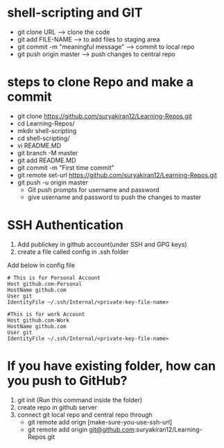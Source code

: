 # shell-scripting and GIT

* git clone URL                      --> clone the code
* git add FILE-NAME                  --> to add files to staging area
* git commit -m "meaningful message" --> commit to local repo
* git push origin master             --> push changes to central repo

# steps to clone Repo and make a commit

* git clone https://github.com/suryakiran12/Learning-Repos.git
* cd Learning-Repos/
* mkdir shell-scripting
* cd shell-scripting/
* vi README.MD
* git branch -M master
* git add README.MD
* git commit -m "First time commit"
* git remote set-url https://github.com/suryakiran12/Learning-Repos.git
* git push -u origin master
   * Git push prompts for username and password
   * give username and password to push the changes to master

# SSH Authentication

1. Add publickey in github account(under SSH and GPG keys)
2. create a file called config in .ssh folder
  
Add below in config file

   ```
   # This is for Personal Account
   Host github.com-Personal
   HostName github.com
   User git
   IdentityFile ~/.ssh/Internal/<private-key-file-name>

   #This is for work Account
   Host github.com-Work
   HostName github.com
   User git
   IdentityFile ~/.ssh/Internal/<private-key-file-name>

   ```

# If you have existing folder, how can you push to GitHub?

1. git init (Run this command inside the folder)
2. create repo in github server
3. connect git local repo and central repo through
      * git remote add orign [make-sure-you-use-ssh-url]
      * git remote add origin git@github.com:suryakiran12/Learning-Repos.git